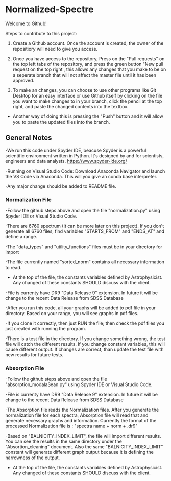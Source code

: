 # Normalized-Spectre

Welcome to Github!

Steps to contribute to this project:

1. Create a Github account. Once the account is created, the owner of the repositiory will need to give you access.

2. Once you have access to the repository, Press on the "Pull requests" on the top left tabs of the repository, and press the green button "New pull request on the top right , this allows any changes that you make to be on a seperate branch that will not affect the master file until it has been approved. 

3. To make an changes, you can choose to use other programs like Git Desktop for an easy interface or use Github itself by clicking on the file you want to make changes to in your branch, click the pencil at the top right, and paste the changed contents into the textbox.
  - Another way of doing this is pressing the "Push" button and it will allow you to paste the updated files into the branch.


## General Notes

-We run this code under Spyder IDE, beacuse Spyder is a powerful scientific environment written in Python. It's designed by and for scientists, engineers and data analysts. https://www.spyder-ide.org/

-Running on Visual Studio Code: Download Anaconda Navigator and launch the VS Code via Anaconda. This will you give an conda base interpreter.

-Any major change should be added to README file.


### Normalization File

-Follow the github steps above and open the file "normalization.py" using Spyder IDE or Visual Studio Code.
    
-There are 6760 spectrum (It can be more later on this project). If you don't generate all 6760 files, find variables "STARTS_FROM" and "ENDS_AT" and define a range.

-The "data_types" and "utility_functions" files must be in your directory for import

-The file currently named "sorted_norm" contains all necessary information to read.

- At the top of the file, the constants variables defined by Astrophysicist. Any changed of these constants SHOULD discuss with the client.

-File is currenty have DR9 "Data Release 9" extension. In future it will be change to the recent Data Release from SDSS Database

-After you run this code, all your graphs will be added to pdf file in your directory. Based on your range, you will see graphs in pdf files.

-If you clone it correctly, then just RUN the file; then check the pdf files you just created with running the program.

-There is a test file in the directory. If you change something wrong, the test file will catch the different results. If you change constant variables, this will cause different output. If changes are correct, than update the test file with new results for future tests.


### Absorption File

-Follow the github steps above and open the file "absorption_modalaSean.py" using Spyder IDE or Visual Studio Code.

-File is currenty have DR9 "Data Release 9" extension. In future it will be change to the recent Data Release from SDSS Database
 
-The Absorption file reads the Normalization files. After you generate the normalization file for each spectra, Absorption file will read that and generate necessary graphs and information. Currently the format of the processed Normalization file is : "spectra name + norm + .dr9"

-Based on "BALNICITY_INDEX_LIMIT", the file will import different results. You can see the results in the same directory under the "Absortion_cleaning" document. Also the same "BALNICITY_INDEX_LIMIT" constant will generate different graph output because it is defining the narrowness of the output.

- At the top of the file, the constants variables defined by Astrophysicist. Any changed of these constants SHOULD discuss with the client.